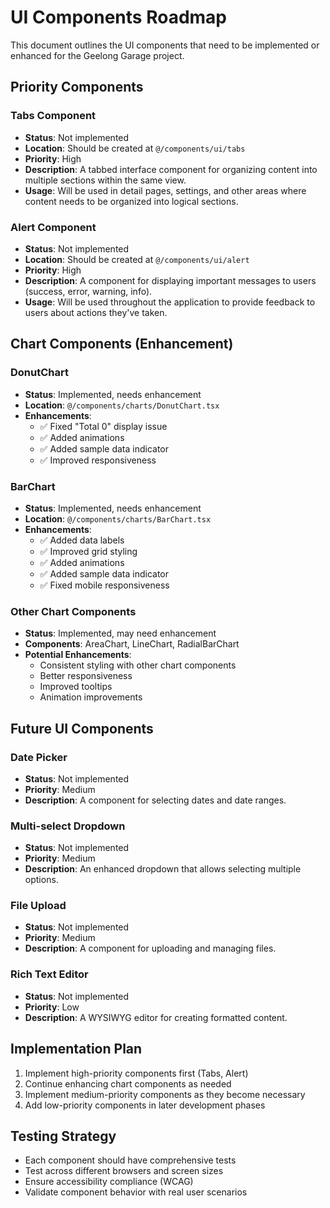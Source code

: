 # UI Components Roadmap

This document outlines the UI components that need to be implemented or enhanced for the Geelong Garage project.

## Priority Components

### Tabs Component
- **Status**: Not implemented
- **Location**: Should be created at `@/components/ui/tabs`
- **Priority**: High
- **Description**: A tabbed interface component for organizing content into multiple sections within the same view.
- **Usage**: Will be used in detail pages, settings, and other areas where content needs to be organized into logical sections.

### Alert Component
- **Status**: Not implemented
- **Location**: Should be created at `@/components/ui/alert`
- **Priority**: High
- **Description**: A component for displaying important messages to users (success, error, warning, info).
- **Usage**: Will be used throughout the application to provide feedback to users about actions they've taken.

## Chart Components (Enhancement)

### DonutChart
- **Status**: Implemented, needs enhancement
- **Location**: `@/components/charts/DonutChart.tsx`
- **Enhancements**:
  - ✅ Fixed "Total 0" display issue
  - ✅ Added animations
  - ✅ Added sample data indicator
  - ✅ Improved responsiveness

### BarChart
- **Status**: Implemented, needs enhancement
- **Location**: `@/components/charts/BarChart.tsx`
- **Enhancements**:
  - ✅ Added data labels
  - ✅ Improved grid styling
  - ✅ Added animations
  - ✅ Added sample data indicator
  - ✅ Fixed mobile responsiveness

### Other Chart Components
- **Status**: Implemented, may need enhancement
- **Components**: AreaChart, LineChart, RadialBarChart
- **Potential Enhancements**:
  - Consistent styling with other chart components
  - Better responsiveness
  - Improved tooltips
  - Animation improvements

## Future UI Components

### Date Picker
- **Status**: Not implemented
- **Priority**: Medium
- **Description**: A component for selecting dates and date ranges.

### Multi-select Dropdown
- **Status**: Not implemented
- **Priority**: Medium
- **Description**: An enhanced dropdown that allows selecting multiple options.

### File Upload
- **Status**: Not implemented
- **Priority**: Medium
- **Description**: A component for uploading and managing files.

### Rich Text Editor
- **Status**: Not implemented
- **Priority**: Low
- **Description**: A WYSIWYG editor for creating formatted content.

## Implementation Plan

1. Implement high-priority components first (Tabs, Alert)
2. Continue enhancing chart components as needed
3. Implement medium-priority components as they become necessary
4. Add low-priority components in later development phases

## Testing Strategy

- Each component should have comprehensive tests
- Test across different browsers and screen sizes
- Ensure accessibility compliance (WCAG)
- Validate component behavior with real user scenarios
